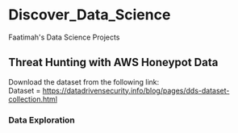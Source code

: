 # Discover_Data_Science
Faatimah's Data Science Projects
## Threat Hunting with AWS Honeypot Data
Download the dataset from the following link: <br>
Dataset = https://datadrivensecurity.info/blog/pages/dds-dataset-collection.html
### Data Exploration 
